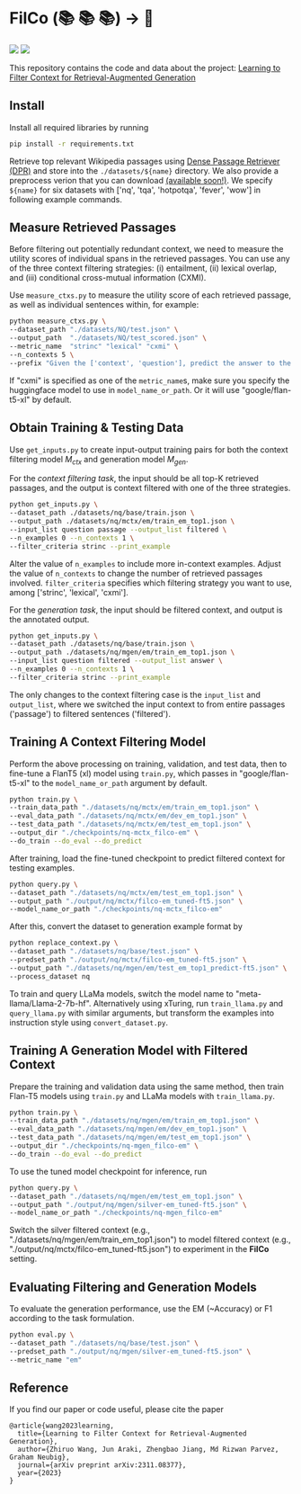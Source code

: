 
# FilCo (:books: :books: :books:) &rarr; :page_with_curl:

<p align="left">
  <a href="http://creativecommons.org/licenses/by-sa/4.0/"><img src="https://img.shields.io/badge/License-CC%20BY--SA%204.0-green.svg"></a>
  <a href="https://arxiv.org/abs/2311.08377"><img src="https://img.shields.io/badge/arXiv-2311.08377-b31b1b.svg"></a>
</p>

This repository contains the code and data about the project:
[Learning to Filter Context for Retrieval-Augmented Generation](https://arxiv.org/pdf/2311.08377.pdf)

## Install

Install all required libraries by running

```bash
pip install -r requirements.txt
```

Retrieve top relevant Wikipedia passages using [Dense Passage Retriever (DPR)](https://github.com/facebookresearch/DPR)
and store into the `./datasets/${name}` directory. We also provide a preprocess verion that you can download [(available soon!)]().
We specify `${name}` for six datasets with ['nq', 'tqa', 'hotpotqa', 'fever', 'wow'] in following example commands.

## Measure Retrieved Passages

Before filtering out potentially redundant context, we need to measure the utility scores of individual spans in the retrieved passages. 
You can use any of the three context filtering strategies:
(i) entailment, (ii) lexical overlap, and (iii) conditional cross-mutual information (CXMI).

Use `measure_ctxs.py` to measure the utility score of each retrieved passage,
as well as individual sentences within, for example:

```bash
python measure_ctxs.py \
--dataset_path "./datasets/NQ/test.json" \
--output_path  "./datasets/NQ/test_scored.json" \
--metric_name  "strinc" "lexical" "cxmi" \
--n_contexts 5 \
--prefix "Given the ['context', 'question'], predict the answer to the question:"
```

If "cxmi" is specified as one of the `metric_name`s, make sure you specify the huggingface model to use in `model_name_or_path`. Or it will use "google/flan-t5-xl" by default.

## Obtain Training & Testing Data

Use `get_inputs.py` to create input-output training pairs for both the context filtering model $M_{ctx}$ and generation model $M_{gen}$.

For the _context filtering task_, the input should be all top-K retrieved passages, and the output is context filtered with one of the three strategies.

```bash
python get_inputs.py \
--dataset_path ./datasets/nq/base/train.json \
--output_path ./datasets/nq/mctx/em/train_em_top1.json \
--input_list question passage --output_list filtered \
--n_examples 0 --n_contexts 1 \
--filter_criteria strinc --print_example
```

Alter the value of `n_examples` to include more in-context examples. Adjust the value of `n_contexts` to change the number of retrieved passages involved. `filter_criteria` specifies which filtering strategy you want to use, among ['strinc', 'lexical', 'cxmi'].

For the _generation task_, the input should be filtered context, and output is the annotated output.

```bash
python get_inputs.py \
--dataset_path ./datasets/nq/base/train.json \
--output_path ./datasets/nq/mgen/em/train_em_top1.json \
--input_list question filtered --output_list answer \
--n_examples 0 --n_contexts 1 \
--filter_criteria strinc --print_example
```

The only changes to the context filtering case is the `input_list` and `output_list`, where we switched the input context to from entire passages ('passage') to filtered sentences ('filtered').

## Training A Context Filtering Model

Perform the above processing on training, validation, and test data,
then to fine-tune a FlanT5 (xl) model using `train.py`, which passes
in "google/flan-t5-xl" to the `model_name_or_path` argument by default.

```bash
python train.py \
--train_data_path "./datasets/nq/mctx/em/train_em_top1.json" \
--eval_data_path "./datasets/nq/mctx/em/dev_em_top1.json" \
--test_data_path "./datasets/nq/mctx/em/test_em_top1.json" \
--output_dir "./checkpoints/nq-mctx_filco-em" \
--do_train --do_eval --do_predict
```

After training, load the fine-tuned checkpoint to predict filtered context for testing examples.

```bash
python query.py \
--dataset_path "./datasets/nq/mctx/em/test_em_top1.json" \
--output_path "./output/nq/mctx/filco-em_tuned-ft5.json" \
--model_name_or_path "./checkpoints/nq-mctx_filco-em"
```

After this, convert the dataset to generation example format by

```bash
python replace_context.py \
--dataset_path "./datasets/nq/base/test.json" \
--predset_path "./output/nq/mctx/filco-em_tuned-ft5.json" \
--output_path "./datasets/nq/mgen/em/test_em_top1_predict-ft5.json" \
--process_dataset nq
```

To train and query LLaMa models, switch the model name to "meta-llama/Llama-2-7b-hf".
Alternatively using xTuring, run `train_llama.py` and `query_llama.py` with similar arguments, but transform the examples into instruction style using `convert_dataset.py`.

## Training A Generation Model with Filtered Context

Prepare the training and validation data using the same method,
then train Flan-T5 models using `train.py` and LLaMa models with `train_llama.py`.

```bash
python train.py \
--train_data_path "./datasets/nq/mgen/em/train_em_top1.json" \
--eval_data_path "./datasets/nq/mgen/em/dev_em_top1.json" \
--test_data_path "./datasets/nq/mgen/em/test_em_top1.json" \
--output_dir "./checkpoints/nq-mgen_filco-em" \
--do_train --do_eval --do_predict
```

To use the tuned model checkpoint for inference, run

```bash
python query.py \
--dataset_path "./datasets/nq/mgen/em/test_em_top1.json" \
--output_path "./output/nq/mgen/silver-em_tuned-ft5.json" \
--model_name_or_path "./checkpoints/nq-mgen_filco-em"
```

Switch the silver filtered context (e.g., "./datasets/nq/mgen/em/train_em_top1.json") to model filtered context (e.g., "./output/nq/mctx/filco-em_tuned-ft5.json") to experiment in the __FilCo__ setting.

## Evaluating Filtering and Generation Models

To evaluate the generation performance, use the EM (~Accuracy) or F1
according to the task formulation.

```bash
python eval.py \
--dataset_path "./datasets/nq/base/test.json" \
--predset_path "./output/nq/mgen/silver-em_tuned-ft5.json" \
--metric_name "em"
```

## Reference

If you find our paper or code useful, please cite the paper

```
@article{wang2023learning,
  title={Learning to Filter Context for Retrieval-Augmented Generation},
  author={Zhiruo Wang, Jun Araki, Zhengbao Jiang, Md Rizwan Parvez, Graham Neubig},
  journal={arXiv preprint arXiv:2311.08377},
  year={2023}
}
```
